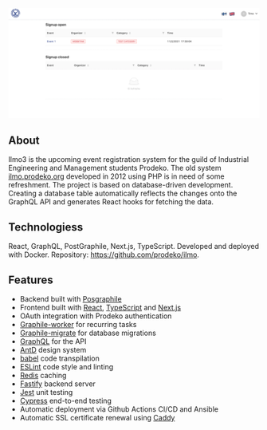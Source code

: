 ![ilmo3.prodeko.org](images/ilmo3.png)

## About 
Ilmo3 is the upcoming event registration system for the guild of Industrial Engineering and Management students Prodeko. The old system [ilmo.prodeko.org](https://ilmo.prodeko.org) developed in 2012 using PHP is in need of some refreshment. The project is based on database-driven development. Creating a database table automatically reflects the changes onto the GraphQL API and generates React hooks for fetching the data.

## Technologiess
React, GraphQL, PostGraphile, Next.js, TypeScript. Developed and deployed with Docker. Repository: https://github.com/prodeko/ilmo.

## Features
- Backend built with [Posgraphile](https://www.graphile.org/postgraphile/)
- Frontend built with [React](https://reactjs.org/), [TypeScript](https://www.typescriptlang.org/) and [Next.js](https://nextjs.org/)
- OAuth integration with Prodeko authentication
- [Graphile-worker](https://github.com/graphile/worker) for recurring tasks
- [Graphile-migrate](https://github.com/graphile/migrate) for database migrations
- [GraphQL](https://graphql.org/) for the API
- [AntD](https://ant.design/) design system
- [babel](https://babeljs.io/) code transpilation
- [ESLint](https://eslint.org/) code style and linting
- [Redis](https://redis.io/) caching
- [Fastify](https://www.fastify.io/) backend server
- [Jest](https://jestjs.io/) unit testing
- [Cypress](https://www.cypress.io/) end-to-end testing
- Automatic deployment via Github Actions CI/CD and Ansible
- Automatic SSL certificate renewal using [Caddy](https://caddyserver.com/)
